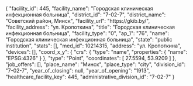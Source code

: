 {
    "facility_id": 445,
    "facility_name": "Городская клиническая инфекционная больница",
    "district_id": "7-02-7",
    "district_name": "Советский район, Минск",
    "facility_url": "https:\/\/gkib.by\/",
    "facility_address": "ул. Кропоткина",
    "title": "Городская клиническая инфекционная больница",
    "facility_type": "0",
    "ap_1": "76",
    "name": "Городская клиническая инфекционная больница",
    "state": "public institution",
    "stats": [],
    "med_id": 10214315,
    "address": "ул. Кропоткина",
    "devices": [],
    "coord_x_y": {
        "crs": {
            "type": "name",
            "properties": {
                "name": "EPSG:4326"
            }
        },
        "type": "Point",
        "coordinates": [
            27.5594,
            53.9209
        ]
    },
    "job_offers": [],
    "place_name": "Минск",
    "place_type": "city",
    "division_id": "7-02-7",
    "year_of_closing": null,
    "year_of_opening": "1913",
    "healthcare_facility_key": 445,
    "administrative_division_id": "7-02-7"
}